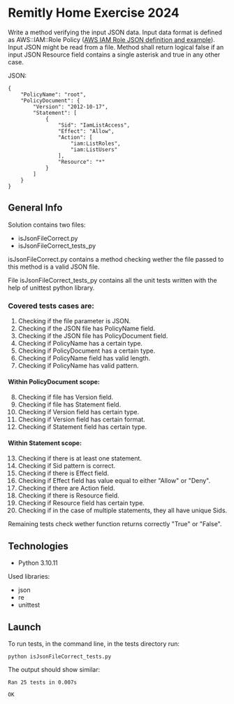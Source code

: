 
# Remitly Home Exercise 2024

Write a method verifying the input JSON data. Input data format is defined as AWS::IAM::Role Policy ([AWS IAM Role JSON definition and example](https://docs.aws.amazon.com/AWSCloudFormation/latest/UserGuide/aws-properties-iam-role-policy.html)). Input JSON might be read from a file. Method shall return logical false if an input JSON Resource field contains a single asterisk and true in any other case.

JSON:

```
{
    "PolicyName": "root",
    "PolicyDocument": {
        "Version": "2012-10-17",
        "Statement": [
            {
                "Sid": "IamListAccess",
                "Effect": "Allow",
                "Action": [
                    "iam:ListRoles",
                    "iam:ListUsers"
                ],
                "Resource": "*"
            }
        ]
    }
}
```


## General Info

Solution contains two files:

* isJsonFileCorrect.py
* isJsonFileCorrect_tests_py

isJsonFileCorrect.py contains a method checking wether the file passed to this method is a valid JSON file.

File isJsonFileCorrect_tests_py contains all the unit tests written with the help of unittest python library.

### Covered tests cases are:

1. Checking if the file parameter is JSON.
2. Checking if the JSON file has PolicyName field.
3. Checking if the JSON file has PolicyDocument field.
4. Checking if PolicyName has a certain type.
5. Checking if PolicyDocument has a certain type.
6. Checking if PolicyName field has valid length.
7. Checking if PolicyName has valid pattern.


#### Within PolicyDocument scope:

8. Checking if file has Version field.
9. Checking if file has Statement field.
10. Checking if Version field has certain type.
11. Checking if Version field has certain format.
12. Checking if Statement field has certain type.

#### Within Statement scope:

13. Checking if there is at least one statement.
14. Checking if Sid pattern is correct. 
15. Checking if there is Effect field.
16. Checking if Effect field has value equal to either "Allow" or "Deny".
17. Checking if there are Action field.
18. Checking if there is Resource field.
19. Checking if Resource field has certain type.
20. Checking if in the case of multiple statements, they all have unique Sids.

Remaining tests check wether function returns correctly "True" or "False".
## Technologies

* Python 3.10.11

Used libraries:

* json 
* re
* unittest
## Launch

To run tests, in the command line, in the tests directory run:

```
python isJsonFileCorrect_tests.py
```

The output should show similar:

```
Ran 25 tests in 0.007s

OK
```

